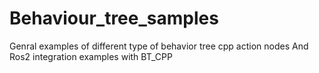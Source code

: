 # Behaviour_tree_samples
Genral examples of different type of behavior tree  cpp action nodes And Ros2 integration examples with BT_CPP
